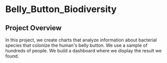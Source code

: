 # Belly_Button_Biodiversity
## Project Overview
In this project, we create charts that analyze information about bacterial species that colonize the human's belly button. We use a sample of hundreds of people. We build a dashboard where we display the result we found.
